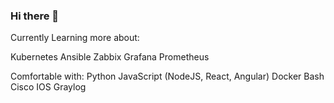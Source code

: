 ### Hi there 👋

Currently Learning more about:

Kubernetes
Ansible
Zabbix
Grafana
Prometheus


Comfortable with:
Python
JavaScript (NodeJS, React, Angular)
Docker
Bash
Cisco IOS
Graylog


<!--
**TheFuzzyTech/TheFuzzyTech** is a ✨ _special_ ✨ repository because its `README.md` (this file) appears on your GitHub profile.

Here are some ideas to get you started:

- 🔭 I’m currently working on ...
- 🌱 I’m currently learning ...
- 👯 I’m looking to collaborate on ...
- 🤔 I’m looking for help with ...
- 💬 Ask me about ...
- 📫 How to reach me: ...
- 😄 Pronouns: ...
- ⚡ Fun fact: ...
-->
